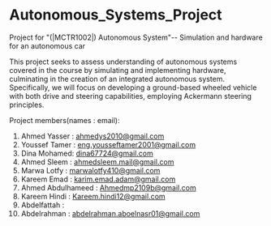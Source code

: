 # Autonomous_Systems_Project
Project for "(|MCTR1002|) Autonomous System"-- Simulation and hardware for an autonomous car 
  
This project seeks to assess understanding of autonomous systems covered in the course by simulating and implementing hardware, culminating in the creation of an integrated autonomous system. Specifically, we will focus on developing a ground-based wheeled vehicle with both drive and steering capabilities, employing Ackermann steering principles.  

Project members(names : email):    
1) Ahmed Yasser : ahmedys2010@gmail.com  
2) Youssef Tamer : eng.yousseftamer2001@gmail.com  
3) Dina Mohamed: dina67724@gmail.com  
4) Ahmed Sleem : ahmedsleem.mail@gmail.com  
5) Marwa Lotfy : marwalotfy410@gmail.com  
6) Kareem Emad : karim.emad.adam@gmail.com  
7) Ahmed Abdulhameed : Ahmedmp2109b@gmail.com
8) Kareem Hindi : Kareem.hindi12@gmail.com 
9) Abdelfattah :
10) Abdelrahman : abdelrahman.aboelnasr01@gmail.com


